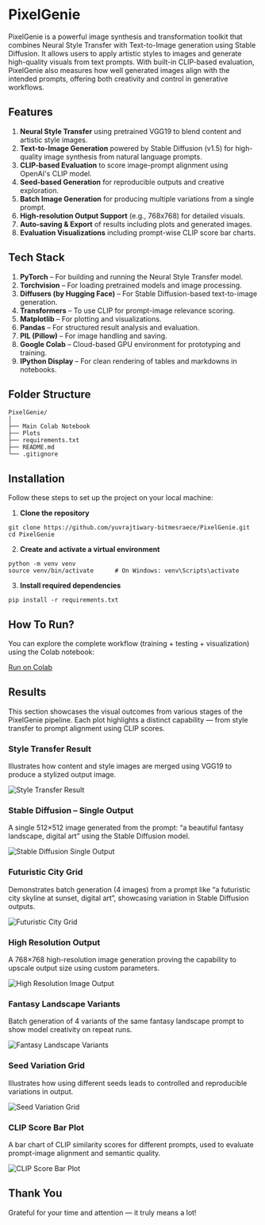# PixelGenie

PixelGenie is a powerful image synthesis and transformation toolkit that combines Neural Style Transfer with Text-to-Image generation using Stable Diffusion. It allows users to apply artistic styles to images and generate high-quality visuals from text prompts. With built-in CLIP-based evaluation, PixelGenie also measures how well generated images align with the intended prompts, offering both creativity and control in generative workflows.

## Features

1. **Neural Style Transfer** using pretrained VGG19 to blend content and artistic style images.
2. **Text-to-Image Generation** powered by Stable Diffusion (v1.5) for high-quality image synthesis from natural language prompts.
3. **CLIP-based Evaluation** to score image-prompt alignment using OpenAI's CLIP model.
4. **Seed-based Generation** for reproducible outputs and creative exploration.
5. **Batch Image Generation** for producing multiple variations from a single prompt.
6. **High-resolution Output Support** (e.g., 768x768) for detailed visuals.
7. **Auto-saving & Export** of results including plots and generated images.
8. **Evaluation Visualizations** including prompt-wise CLIP score bar charts.

## Tech Stack

1. **PyTorch** – For building and running the Neural Style Transfer model.
2. **Torchvision** – For loading pretrained models and image processing.
3. **Diffusers (by Hugging Face)** – For Stable Diffusion-based text-to-image generation.
4. **Transformers** – To use CLIP for prompt-image relevance scoring.
5. **Matplotlib** – For plotting and visualizations.
6. **Pandas** – For structured result analysis and evaluation.
7. **PIL (Pillow)** – For image handling and saving.
8. **Google Colab** – Cloud-based GPU environment for prototyping and training.
9. **IPython Display** – For clean rendering of tables and markdowns in notebooks.

## Folder Structure
```
PixelGenie/
│
├── Main Colab Notebook
├── Plots
├── requirements.txt
├── README.md
└── .gitignore

```

## Installation

Follow these steps to set up the project on your local machine:

1. **Clone the repository**
```
git clone https://github.com/yuvrajtiwary-bitmesraece/PixelGenie.git
cd PixelGenie
```

2. **Create and activate a virtual environment**
```
python -m venv venv
source venv/bin/activate      # On Windows: venv\Scripts\activate
```

3. **Install required dependencies**
```
pip install -r requirements.txt
```

## How To Run?

You can explore the complete workflow (training + testing + visualization) using the Colab notebook: 

[Run on Colab](https://colab.research.google.com/drive/1Hyy3RaEJj0XGzTMUBbF8bCO92T-fPhwP?usp=sharing)

## Results

This section showcases the visual outcomes from various stages of the PixelGenie pipeline. Each plot highlights a distinct capability — from style transfer to prompt alignment using CLIP scores.

### Style Transfer Result

Illustrates how content and style images are merged using VGG19 to produce a stylized output image.

![Style Transfer Result](https://raw.githubusercontent.com/yuvrajtiwary-bitmesraece/PixelGenie/main/Style%20Transfer%20Result.png)

### Stable Diffusion – Single Output

A single 512×512 image generated from the prompt: “a beautiful fantasy landscape, digital art” using the Stable Diffusion model.

![Stable Diffusion Single Output](https://raw.githubusercontent.com/yuvrajtiwary-bitmesraece/PixelGenie/main/Stable%20Diffusion%20Single%20Output.png)

### Futuristic City Grid

Demonstrates batch generation (4 images) from a prompt like “a futuristic city skyline at sunset, digital art”, showcasing variation in Stable Diffusion outputs.

![Futuristic City Grid](https://raw.githubusercontent.com/yuvrajtiwary-bitmesraece/PixelGenie/main/Futuristic%20City%20Grid.png)

### High Resolution Output

A 768×768 high-resolution image generation proving the capability to upscale output size using custom parameters.

![High Resolution Image Output](https://raw.githubusercontent.com/yuvrajtiwary-bitmesraece/PixelGenie/main/High%20Resolution%20Image%20Output.png)

###  Fantasy Landscape Variants

Batch generation of 4 variants of the same fantasy landscape prompt to show model creativity on repeat runs.

![Fantasy Landscape Variants](https://raw.githubusercontent.com/yuvrajtiwary-bitmesraece/PixelGenie/main/Fantasy%20Landscape%20Variants.png)

### Seed Variation Grid

Illustrates how using different seeds leads to controlled and reproducible variations in output.

![Seed Variation Grid](https://raw.githubusercontent.com/yuvrajtiwary-bitmesraece/PixelGenie/main/Seed%20Variation%20Grid.png)

### CLIP Score Bar Plot

A bar chart of CLIP similarity scores for different prompts, used to evaluate prompt-image alignment and semantic quality.

![CLIP Score Bar Plot](https://raw.githubusercontent.com/yuvrajtiwary-bitmesraece/PixelGenie/main/CLIP%20Score%20Bar%20Plot.png)

## Thank You

Grateful for your time and attention — it truly means a lot!

